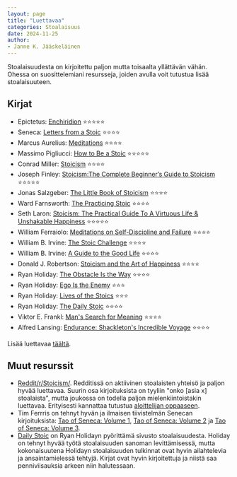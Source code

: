 ```yaml
---
layout: page
title: "Luettavaa"
categories: Stoalaisuus
date: 2024-11-25
author:
- Janne K. Jääskeläinen
---
```

Stoalaisuudesta on kirjoitettu paljon mutta toisaalta yllättävän vähän. Ohessa on suosittelemiani resursseja, joiden avulla voit tutustua lisää stoalaisuuteen.

## Kirjat
* Epictetus: [Enchiridion](https://www.goodreads.com/book/show/24615.Enchiridion) ⭐⭐⭐⭐⭐
* Seneca: [Letters from a Stoic](https://www.goodreads.com/book/show/12748281-letters-from-a-stoic) ⭐⭐⭐⭐
* Marcus Aurelius: [Meditations](https://www.goodreads.com/book/show/30659.Meditations) ⭐⭐⭐⭐
* Massimo Pigliucci: [How to Be a Stoic](https://www.goodreads.com/book/show/31423245-how-to-be-a-stoic) ⭐⭐⭐⭐⭐
* Conrad Miller: [Stoicism](https://www.goodreads.com/book/show/44886684-stoicism) ⭐⭐⭐⭐
* Joseph Finley: [Stoicism:The Complete Beginner’s Guide to Stoicism](https://www.goodreads.com/book/show/27270352-stoicism) ⭐⭐⭐⭐⭐
* Jonas Salzgeber: [The Little Book of Stoicism](https://www.goodreads.com/book/show/43621841-the-little-book-of-stoicism) ⭐⭐⭐⭐
* Ward Farnsworth: [The Practicing Stoic](https://www.goodreads.com/book/show/42181183-the-practicing-stoic) ⭐⭐⭐⭐
* Seth Laron: [Stoicism: The Practical Guide To A Virtuous Life & Unshakable Happiness](https://www.goodreads.com/book/show/25897600-stoicism) ⭐⭐⭐⭐⭐
* William Ferraiolo: [Meditations on Self-Discipline and Failure](https://www.goodreads.com/book/show/36351075-meditations-on-self-discipline-and-failure) ⭐⭐⭐⭐
* William B. Irvine: [The Stoic Challenge](https://www.goodreads.com/book/show/44431618-the-stoic-challenge) ⭐⭐⭐⭐
* William B. Irvine: [A Guide to the Good Life](https://www.goodreads.com/book/show/5617966-a-guide-to-the-good-life) ⭐⭐⭐⭐
* Donald J. Robertson: [Stoicism and the Art of Happiness](https://www.goodreads.com/book/show/20757916-stoicism-and-the-art-of-happiness) ⭐⭐⭐⭐
* Ryan Holiday: [The Obstacle Is the Way](https://www.goodreads.com/book/show/18668059-the-obstacle-is-the-way) ⭐⭐⭐⭐
* Ryan Holiday: [Ego Is the Enemy](https://www.goodreads.com/book/show/27036528-ego-is-the-enemy) ⭐⭐⭐
* Ryan Holiday: [Lives of the Stoics](https://www.goodreads.com/book/show/50484473-lives-of-the-stoics) ⭐⭐⭐
* Ryan Holiday: [The Daily Stoic](https://www.goodreads.com/book/show/32327872-the-daily-stoic) ⭐⭐⭐⭐
* Viktor E. Frankl: [Man's Search for Meaning](https://www.goodreads.com/book/show/19306508-man-s-search-for-meaning) ⭐⭐⭐⭐
* Alfred Lansing: [Endurance: Shackleton's Incredible Voyage](https://www.goodreads.com/book/show/34443818-endurance) ⭐⭐⭐⭐

Lisää luettavaa [täältä](https://www.reddit.com/r/Stoicism/wiki/library/).

## Muut resurssit
* [Reddit/r/Stoicism/](https://www.reddit.com/r/Stoicism/). Redditissä on aktiivinen stoalaisten yhteisö ja paljon hyvää luettavaa. Suurin osa kirjoituksista on tyyliin "onko [asia x] stoalaista", mutta joukossa on todella paljon mielenkiintoistakin luettavaa. Erityisesti kannattaa tutustua [aloittelijan oppaaseen](https://www.reddit.com/r/Stoicism/comments/1gxgv4f/read_before_posting_rstoicism_beginners_guide/). 
* Tim Ferrris on tehnyt hyvän ja ilmaisen tiivistelmän Senecan kirjoituksista: [Tao of Seneca: Volume 1](https://tim.blog/wp-content/uploads/2017/07/taoofseneca_vol1-1.pdf), [Tao of Seneca: Volume 2](https://tim.blog/wp-content/uploads/2017/07/taoofseneca_vol2.pdf) ja [Tao of Seneca: Volume 3](https://tim.blog/wp-content/uploads/2017/07/taoofseneca_vol3.pdf).
* [Daily Stoic](https://dailystoic.com/) on Ryan Holidayn pyörittämä sivusto stoalaisuudesta. Holiday on tehnyt hyvää työtä stoalaisuuden sanoman levittämisessä, mutta kokonaisuutena Holidayn stoalaisuuden tulkinnat ovat hyvin ailahtelevia ja ansaintamielessä tehtyjä. Kirjat ovat hyvin kirjoitettuja ja niistä saa penniviisauksia arkeen niin halutessaan. 
